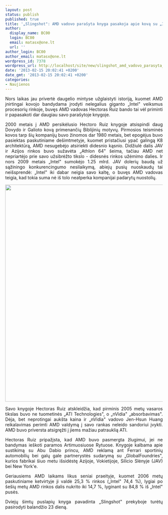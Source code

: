 ```yaml
---
layout: post
status: publish
published: true
title: '„Slingshot": AMD vadovo parašyta knyga pasakoja apie kovą su „Intel"'
author:
  display_name: BC00
  login: BC00
  email: matasx@one.lt
  url: ''
author_login: BC00
author_email: matasx@one.lt
wordpress_id: 7378
wordpress_url: http://localhost/site/new/slingshot_amd_vadovo_parasyta_knyga_pasakoja_apie_kova_su_intel/
date: '2013-02-15 20:02:41 +0200'
date_gmt: '2013-02-15 20:02:41 +0200'
categories:
- Naujienos
---
```

<p style="text-align: justify;">
	Nors laikas jau privertė daugelio mintyse užglaistyti istoriją, kuomet AMD įnirtingai kovojo bandydama įrodyti nelegalius giganto &bdquo;Intel&quot; veiksmus procesorių rinkoje, buvęs AMD vadovas Hectoras Ruiz bando tai vėl priminti ir papasakoti dar daugiau savo para&scaron;ytoje knygoje.</p>
<p style="text-align: justify;">
	2000 metais į AMD persikėlusio Hectoro Ruiz knygoje atsispindi daug Dovydo ir Galioto kovą primenančių Biblijinių motyvų. Pirmosios teisminės kovos tarp &scaron;ių kompanijų buvo žinomos dar 1980 metais, bet epogėjus buvo pasiektas paskutiniame de&scaron;imtmetyje, kuomet pristačiusi ypač galingą K8 architektūrą, AMD nesugebėjo atsiriekti didesnio kąsnio. Didžiulė dalis JAV ir Azijos rinkos buvo sužavėta &bdquo;Athlon 64&quot; &scaron;eima, tačiau AMD net nepriartėjo prie savo užsibrėžto tikslo - didesnės rinkos užėmimo dalies. Ir nors 2009 metais &bdquo;Intel&quot; sumokėjo 1.25 mlrd. JAV dolerių baudą už sąžiningo konkurencingumo nesilaikymą, abiejų pusių nuoskaudų tai nei&scaron;sprendė: &bdquo;Intel&quot; iki dabar neigia savo kaltę, o buvęs AMD vadovas teigia, kad tokia suma nė i&scaron; tolo neatperka kompanijai padarytų nuostolių.</p>
<p style="text-align: center;">
	<img alt="" src="http://technews.lt/userfiles/vbXjDMC.jpg" style="width: 520px; height: 693px;" /></p>
<p style="text-align: justify;">
	Savo knygoje Hectoras Ruiz atskleidžia, kad pirminis 2005 metų vasaros tikslas buvo ne tuometinės &bdquo;ATI Technologies&quot;, o &bdquo;nVidia&quot; &bdquo;absorbavimas&quot;. Dėja, bet neprotingai auk&scaron;ta kaina ir &bdquo;nVidia&quot; vadovo Jen-Hsun Huang reikalavimas perimti AMD valdymą į savo rankas neleido sandoriui įvykti. AMD buvo priversta atsigręžti į jiems mažiau patrauklią ATI.</p>
<p style="text-align: justify;">
	Hectoras Ruiz pripažįsta, kad AMD buvo pasmergta žlugimui, jei ne bandymas ie&scaron;koti paramos Artimuosiuose Rytuose. Knygoje kalbama apie sustikimą su Abu Dabio princu, AMD reklamą ant Ferrari sportinių automobilių bei galų gale partnerystės sudarymą su &bdquo;GlobalFoundries&quot;, kurios fabrikai &scaron;iuo metu i&scaron;sidėstę Azijoje, Vokietijoje, Silicio Slėnyje (JAV) bei New York&#39;e.</p>
<p style="text-align: justify;">
	Geriausiems AMD laikams likus seniai praeityje, kuomet 2006 metų paskutiniame ketvirtyje ji valdė 25,3 % rinkos (&bdquo;Intel&quot; 74,4 %), lygiai po &scaron;e&scaron;ių metų AMD rinkos dalis nukrito iki 14,7 %, lyginant su 84,8 % i&scaron; &bdquo;Intel&quot; pusės.</p>
<p style="text-align: justify;">
	Dviejų &scaron;imtų puslapių knyga pavadinta &bdquo;Slingshot&quot; prekyboje turėtų pasirodyti balandžio 23 dieną.</p>
